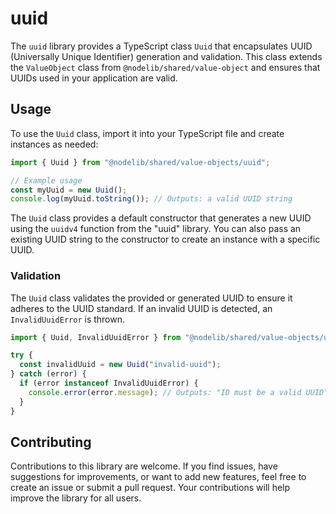 # uuid

The `uuid` library provides a TypeScript class `Uuid` that encapsulates UUID (Universally Unique Identifier) generation and validation. This class extends the `ValueObject` class from `@nodelib/shared/value-object` and ensures that UUIDs used in your application are valid.

## Usage

To use the `Uuid` class, import it into your TypeScript file and create instances as needed:

```typescript
import { Uuid } from "@nodelib/shared/value-objects/uuid";

// Example usage
const myUuid = new Uuid();
console.log(myUuid.toString()); // Outputs: a valid UUID string
```

The `Uuid` class provides a default constructor that generates a new UUID using the `uuidv4` function from the "uuid" library. You can also pass an existing UUID string to the constructor to create an instance with a specific UUID.

### Validation

The `Uuid` class validates the provided or generated UUID to ensure it adheres to the UUID standard. If an invalid UUID is detected, an `InvalidUuidError` is thrown.

```typescript
import { Uuid, InvalidUuidError } from "@nodelib/shared/value-objects/uuid";

try {
  const invalidUuid = new Uuid("invalid-uuid");
} catch (error) {
  if (error instanceof InvalidUuidError) {
    console.error(error.message); // Outputs: "ID must be a valid UUID"
  }
}
```

## Contributing

Contributions to this library are welcome. If you find issues, have suggestions for improvements, or want to add new features, feel free to create an issue or submit a pull request. Your contributions will help improve the library for all users.

